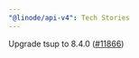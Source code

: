 ```yaml
---
"@linode/api-v4": Tech Stories
---
```


Upgrade tsup to 8.4.0 ([#11866](https://github.com/linode/manager/pull/11866))
